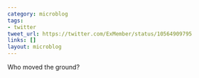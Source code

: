 ```yaml
---
category: microblog
tags:
- twitter
tweet_url: https://twitter.com/ExMember/status/10564909795
links: []
layout: microblog
---
```

Who moved the ground?
